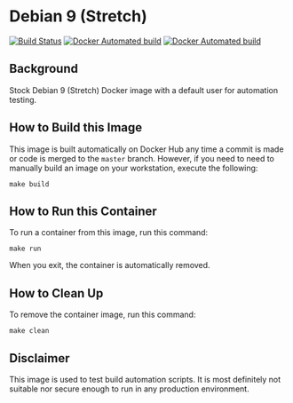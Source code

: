 # Debian 9 (Stretch)

[![Build Status](https://travis-ci.org/strongbrent/docker-debian9-testuser.svg?branch=master)](https://travis-ci.org/strongbrent/docker-debian9-testuser) [![Docker Automated build](https://img.shields.io/docker/cloud/automated/strongbrent/docker-debian9-testuser.svg)](https://cloud.docker.com/repository/docker/strongbrent/docker-debian9-testuser) [![Docker Automated build](https://img.shields.io/docker/cloud/build/strongbrent/debian9-testuser.svg)](https://cloud.docker.com/repository/docker/strongbrent/docker-debian9-testuser/builds)

## Background
Stock Debian 9 (Stretch) Docker image with a default user for automation testing.

## How to Build this Image

This image is built automatically on Docker Hub any time a commit is made or code is merged to the `master` branch. However, if you need to need to manually build an image on your workstation, execute the following:
```
make build
```

## How to Run this Container

To run a container from this image, run this command:
```
make run
```
When you exit, the container is automatically removed.

## How to Clean Up
To remove the container image, run this command:
```
make clean
```

## Disclaimer 

This image is used to test build automation scripts. It is most definitely not suitable nor secure enough to run in any production environment.
